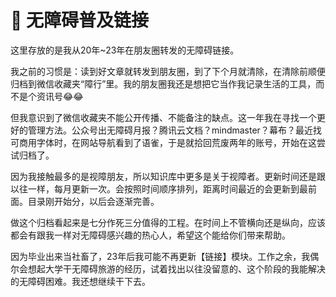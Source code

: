 # 🔗 无障碍普及链接

这里存放的是我从20年\~23年在朋友圈转发的无障碍链接。

我之前的习惯是：读到好文章就转发到朋友圈，到了下个月就清除，在清除前顺便归档到微信收藏夹“障行”里。我的朋友圈我还是想把它当作我记录生活的工具，而不是个资讯号😂😂

但我意识到了微信收藏夹不能公开传播、不能备注的缺点。这一年我在寻找一个更好的管理方法。公众号出无障碍月报？腾讯云文档？mindmaster？幕布？最近找可商用字体时，在网站导航看到了语雀，于是就拾回荒废两年的账号，开始在这尝试归档了。

因为我接触最多的是视障朋友，所以知识库中更多是关于视障者。更新时间还是跟以往一样，每月更新一次。会按照时间顺序排列，距离时间最近的会更新到最前面。目录刚开始分，以后会逐渐完善。

做这个归档看起来是七分作死三分值得的工程。在时间上不管横向还是纵向，应该都会有跟我一样对无障碍感兴趣的热心人，希望这个能给你们带来帮助。

因为毕业出来当社畜了，23年后我可能不再更新【链接】模块。工作之余，我偶尔会想起大学干无障碍旅游的经历，试着找出以往没留意的、这个阶段的我能解决的无障碍困难。我还想继续干下去。

